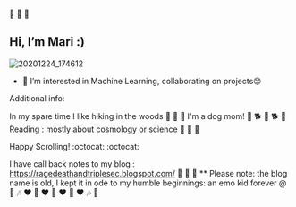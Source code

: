  👋    👋    👋 
## Hi, I’m Mari :) 

![20201224_174612](https://user-images.githubusercontent.com/14113263/107831693-80701e80-6d43-11eb-9f57-9ba9fe67eb6a.jpg)





- 👀 I’m interested in Machine Learning, collaborating on projects😊


Additional info: 


In my spare time I like hiking in the woods 🌲 🌲 🌲
I'm a dog mom! 🌼 🐕 🌼 🐕 🌼 
Reading : mostly about cosmology or science 👾 🌠 🌌 

Happy Scrolling! :octocat: :octocat:


I have call back notes to my blog : 
https://ragedeathandtriplesec.blogspot.com/ 🤘 🤘 🤘 
** Please note: the blog name is old, I kept it in ode to my humble beginnings: an emo kid forever @ 🎵 🎶 ❤️ 💜 ❤️ 💙 ❤️ 💚 ❤️ 🎶 🎵
